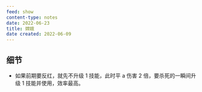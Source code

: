 ```yaml
---
feed: show
content-type: notes
date: 2022-06-23
title: 嫦娥
date created: 2022-06-09
---
```


## 细节

- 如果前期要反红，就先不升级 1 技能，此时平 a 伤害 2 倍，要杀死的一瞬间升级 1 技能并使用，效率最高。
